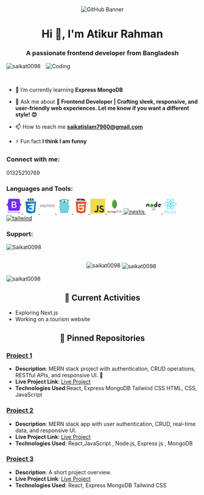 <!-- Banner Image -->
<p align="center">
  <img src="https://i.ibb.co.com/pjFFgtVT/github-b.jpg" alt="GitHub Banner">
</p>


<h1 align="center">Hi 👋, I'm Atikur Rahman</h1>
<h3 align="center">A passionate frontend developer from Bangladesh</h3>

<img align="right" alt="Coding" width="400" src="https://media.tenor.com/rePDfDWO3XoAAAAd/hacking.gif">

<p align="left"> <img src="https://komarev.com/ghpvc/?username=saikat0098&label=Profile%20views&color=0e75b6&style=flat" alt="saikat0098" /> </p>

<p align="left"> <a href="https://twitter.com/" target="blank"><img src="https://img.shields.io/twitter/follow/?logo=twitter&style=for-the-badge" alt="" /></a> </p>

- 🌱 I’m currently learning **Express MongoDB**

- 💬 Ask me about **🚀 Frontend Developer | Crafting sleek, responsive, and user-friendly web experiences. Let me know if you want a different style! 😊**

- 📫 How to reach me **saikatislam7960@gmail.com**

- ⚡ Fun fact **I think I am funny**

<h3 align="left">Connect with me:</h3>
 <p>01325210769</p>
<h3 align="left">Languages and Tools:</h3>
<p align="left"> 
  <a href="https://getbootstrap.com" target="_blank" rel="noreferrer"> <img src="https://raw.githubusercontent.com/devicons/devicon/master/icons/bootstrap/bootstrap-plain-wordmark.svg" alt="bootstrap" width="40" height="40"/> </a> 
  <a href="https://www.w3schools.com/css/" target="_blank" rel="noreferrer"> <img src="https://raw.githubusercontent.com/devicons/devicon/master/icons/css3/css3-original-wordmark.svg" alt="css3" width="40" height="40"/> </a> 
  <a href="https://expressjs.com" target="_blank" rel="noreferrer"> <img src="https://raw.githubusercontent.com/devicons/devicon/master/icons/express/express-original-wordmark.svg" alt="express" width="40" height="40"/> </a> 
  <a href="https://golang.org" target="_blank" rel="noreferrer"> <img src="https://raw.githubusercontent.com/devicons/devicon/master/icons/go/go-original.svg" alt="go" width="40" height="40"/> </a> 
  <a href="https://www.w3.org/html/" target="_blank" rel="noreferrer"> <img src="https://raw.githubusercontent.com/devicons/devicon/master/icons/html5/html5-original-wordmark.svg" alt="html5" width="40" height="40"/> </a> 
  <a href="https://developer.mozilla.org/en-US/docs/Web/JavaScript" target="_blank" rel="noreferrer"> <img src="https://raw.githubusercontent.com/devicons/devicon/master/icons/javascript/javascript-original.svg" alt="javascript" width="40" height="40"/> </a> 
  <a href="https://www.mongodb.com/" target="_blank" rel="noreferrer"> <img src="https://raw.githubusercontent.com/devicons/devicon/master/icons/mongodb/mongodb-original-wordmark.svg" alt="mongodb" width="40" height="40"/> </a> 
  <a href="https://nextjs.org/" target="_blank" rel="noreferrer"> <img src="https://cdn.worldvectorlogo.com/logos/nextjs-2.svg" alt="nextjs" width="40" height="40"/> </a> 
  <a href="https://nodejs.org" target="_blank" rel="noreferrer"> <img src="https://raw.githubusercontent.com/devicons/devicon/master/icons/nodejs/nodejs-original-wordmark.svg" alt="nodejs" width="40" height="40"/> </a> 
  <a href="https://reactjs.org/" target="_blank" rel="noreferrer"> <img src="https://raw.githubusercontent.com/devicons/devicon/master/icons/react/react-original-wordmark.svg" alt="react" width="40" height="40"/> </a> 
  <a href="https://tailwindcss.com/" target="_blank" rel="noreferrer"> <img src="https://www.vectorlogo.zone/logos/tailwindcss/tailwindcss-icon.svg" alt="tailwind" width="40" height="40"/> </a> 
</p>

<h3 align="left">Support:</h3>
<p><a href="https://www.buymeacoffee.com/Saikat0098"> <img align="left" src="https://cdn.buymeacoffee.com/buttons/v2/default-yellow.png" height="50" width="210" alt="Saikat0098" /></a></p><br><br>

<p><img align="left" src="https://github-readme-stats.vercel.app/api/top-langs?username=saikat0098&show_icons=true&locale=en&layout=compact" alt="saikat0098" /></p>

<p>&nbsp;<img align="center" src="https://github-readme-stats.vercel.app/api?username=saikat0098&show_icons=true&locale=en" alt="saikat0098" /></p>

<p><img align="center" src="https://github-readme-streak-stats.herokuapp.com/?user=saikat0098&" alt="saikat0098" /></p>

<h2 align="center">🚀 Current Activities</h2>
<ul>
  <li>Exploring Next.js</li>
  <li>Working on a tourism website</li>
</ul>

<h2 align="center">📌 Pinned Repositories</h2>


### [Project 1](https://github.com/Saikat0098/influencer-gear)
- **Description**: MERN stack project with authentication, CRUD operations, RESTful APIs, and responsive UI. 🚀
- **Live Project Link**: [Live Project](https://jolly-phoenix-7432d6.netlify.app/)
- **Technologies Used**:React, Express MongoDB Tailwind CSS HTML, CSS, JavaScript

### [Project 2](https://github.com/Saikat0098/tea-house-project)
- **Description**: MERN stack app with user authentication, CRUD, real-time data, and responsive UI.
- **Live Project Link**: [Live Project](https://verdant-bonbon-417997.netlify.app/)
- **Technologies Used**: React,JavaScript , Node.js, Express js , MongoDB

### [Project 3](https://github.com/Saikat0098/Assignment-5)
- **Description**: A short project overview.
- **Live Project Link**: [Live Project](https://vocal-cuchufli-88c3e4.netlify.app/)
- **Technologies Used**: React, Express MongoDB Tailwind CSS
